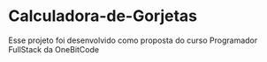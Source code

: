 # Calculadora-de-Gorjetas

Esse projeto foi desenvolvido como proposta do curso Programador FullStack da OneBitCode
